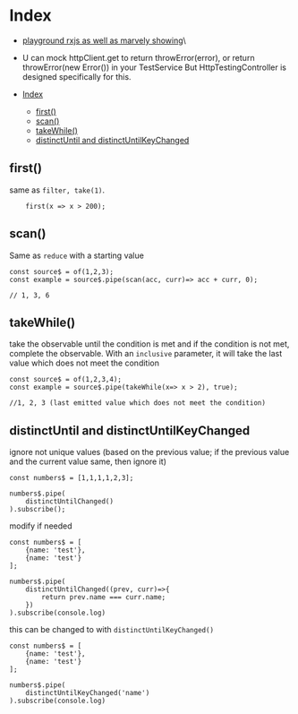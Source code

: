 # Index

- [playground rxjs as well as marvely showing](thinkrx.io/rxjs/)\
- U can mock httpClient.get to return throwError(error), or return throwError(new Error()) in your TestService 
But HttpTestingController is designed specifically for this.

- [Index](#index)
  - [first()](#first)
  - [scan()](#scan)
  - [takeWhile()](#takewhile)
  - [distinctUntil and distinctUntilKeyChanged](#distinctuntil-and-distinctuntilkeychanged)

## first()

same as `filter, take(1)`.

```
    first(x => x > 200);
```

## scan()

Same as `reduce` with a starting value

```
const source$ = of(1,2,3);
const example = source$.pipe(scan(acc, curr)=> acc + curr, 0);

// 1, 3, 6

```

## takeWhile()

take the observable until the condition is met and if the condition is not met, complete the observable. With an `inclusive` parameter, it will take the last value which does not meet the condition

```
const source$ = of(1,2,3,4);
const example = source$.pipe(takeWhile(x=> x > 2), true);

//1, 2, 3 (last emitted value which does not meet the condition)

```

## distinctUntil and distinctUntilKeyChanged

ignore not unique values (based on the previous value; if the previous value and the current value same, then ignore it)

```
const numbers$ = [1,1,1,1,2,3];

numbers$.pipe(
    distinctUntilChanged()
).subscribe();

```

modify if needed

```
const numbers$ = [
    {name: 'test'},
    {name: 'test'}
];

numbers$.pipe(
    distinctUntilChanged((prev, curr)=>{
        return prev.name === curr.name;
    })
).subscribe(console.log)

```

this can be changed to with `distinctUntilKeyChanged()`

```
const numbers$ = [
    {name: 'test'},
    {name: 'test'}
];

numbers$.pipe(
    distinctUntilKeyChanged('name')
).subscribe(console.log)

```
